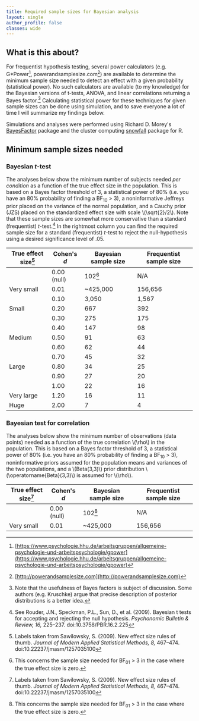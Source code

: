 ```yaml
---
title: Required sample sizes for Bayesian analysis
layout: single
author_profile: false
classes: wide
---
```


## What is this about?
For frequentist hypothesis testing, several power calculators (e.g. G\*Power[^1], powerandsamplesize.com[^2]) are available to determine the minimum sample size needed to detect an effect with a given probability (statistical power). No such calculators are available (to my knowledge) for the Bayesian versions of t-tests, ANOVA, and linear correlations returning a Bayes factor.[^3] Calculating statistical power for these techniques for given sample sizes can be done using simulation, and to save everyone a lot of time I will summarize my findings below.

Simulations and analyses were performed using Richard D. Morey's [BayesFactor](https://richarddmorey.github.io/BayesFactor/) package and the cluster computing [snowfall](https://cran.r-project.org/web/packages/snowfall/index.html) package for R.


## Minimum sample sizes needed

### Bayesian *t*-test
The analyses below show the minimum number of subjects needed *per condition* as a function of the true effect size in the population. This is based on a Bayes factor threshold of 3, a statistical power of 80% (i.e. you have an 80% probability of finding a BF<sub>10</sub> > 3), a noninformative Jeffreys prior placed on the variance of the normal population, and a Cauchy prior (JZS) placed on the standardized effect size with scale \\(\sqrt{2}/2\\). Note that these sample sizes are somewhat more conservative than a standard (frequentist) *t*-test.[^5] In the rightmost column you can find the required sample size for a standard (frequentist) *t*-test to reject the null-hypothesis using a desired significance level of .05.

| True effect size[^4] | Cohen's *d* | Bayesian sample size | Frequentist sample size |
| -------------------- | ----------- | -------------------- | ----------------------- |
|                      | 0.00 (null) | 102[^6]              | N/A                     |
| Very small           | 0.01        | ~425,000             | 156,656                 |
|                      | 0.10        | 3,050                | 1,567                   |
| Small                | 0.20        | 667                  | 392                     |
|                      | 0.30        | 275                  | 175                     |
|                      | 0.40        | 147                  | 98                      |
| Medium               | 0.50        | 91                   | 63                      |
|                      | 0.60        | 62                   | 44                      |
|                      | 0.70        | 45                   | 32                      |
| Large                | 0.80        | 34                   | 25                      |
|                      | 0.90        | 27                   | 20                      |
|                      | 1.00        | 22                   | 16                      |
| Very large           | 1.20        | 16                   | 11                      |
| Huge                 | 2.00        | 7                    | 4                       |

### Bayesian test for correlation
The analyses below show the minimum number of observations (data points) needed as a function of the true correlation \\(\rho\\) in the population. This is based on a Bayes factor threshold of 3, a statistical power of 80% (i.e. you have an 80% probability of finding a BF<sub>10</sub> > 3), noninformative priors assumed for the population means and variances of the two populations, and a  \\(Beta(3,3)\\) prior distribution \\(\operatorname{Beta}(3,3)\\) is assumed for \\(\rho\\). 

| True effect size[^4] | Cohen's *d* | Bayesian sample size | Frequentist sample size |
| -------------------- | ----------- | -------------------- | ----------------------- |
|                      | 0.00 (null) | 102[^6]              | N/A                     |
| Very small           | 0.01        | ~425,000             | 156,656                 |



[^1]: [https://www.psychologie.hhu.de/arbeitsgruppen/allgemeine-psychologie-und-arbeitspsychologie/gpower](https://www.psychologie.hhu.de/arbeitsgruppen/allgemeine-psychologie-und-arbeitspsychologie/gpower)
[^2]: [http://powerandsamplesize.com](http://powerandsamplesize.com)
[^3]: Note that the usefulness of Bayes factors is subject of discussion. Some authors (e.g. Kruschke) argue that precise description of posterior distributions is a better idea.
[^4]: Labels taken from Sawilowsky, S. (2009). New effect size rules of thumb. *Journal of Modern Applied Statistical Methods, 8,* 467–474. doi:10.22237/jmasm/1257035100
[^5]: See Rouder, J.N., Speckman, P.L., Sun, D., et al. (2009). Bayesian t tests for accepting and rejecting the null hypothesis. *Psychonomic Bulletin & Review, 16,* 225–237. doi:10.3758/PBR.16.2.225
[^6]: This concerns the sample size needed for BF<sub>01</sub> > 3 in the case where the true effect size is zero.

